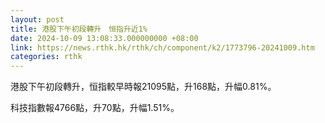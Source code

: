 ```yaml
---
layout: post
title: 港股下午初段轉升　恒指升近1%
date: 2024-10-09 13:08:33.000000000 +08:00
link: https://news.rthk.hk/rthk/ch/component/k2/1773796-20241009.htm
categories: rthk
---
```


港股下午初段轉升，恒指較早時報21095點，升168點，升幅0.81%。

科技指數報4766點，升70點，升幅1.51%。
